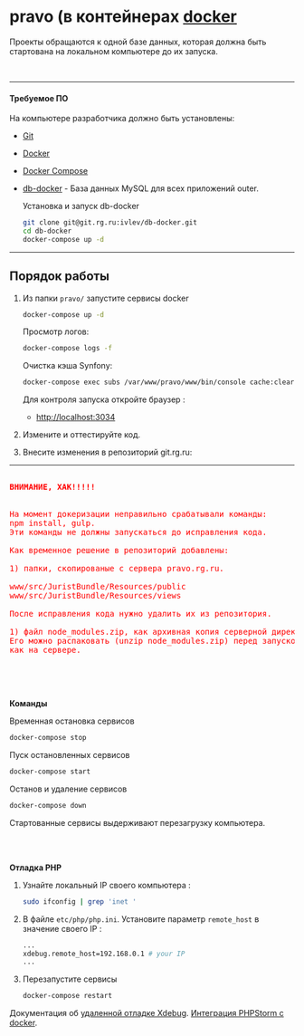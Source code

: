 pravo  (в контейнерах [docker](https://www.docker.com/)
==============

Проекты обращаются к одной базе данных, которая должна быть стартована на локальном компьютере до их запуска.

<br>

----------------------------------------------------

#### Требуемое ПО
На компьютере разработчика должно быть установлены:
* [Git](https://git-scm.com/downloads)
* [Docker](https://docs.docker.com/engine/installation/)
* [Docker Compose](https://docs.docker.com/compose/install/)
* [db-docker](https://git.rg.ru/ivlev/db-docker) - База данных MySQL для всех приложений outer.

    Установка и запуск db-docker

    ```sh
    git clone git@git.rg.ru:ivlev/db-docker.git
    cd db-docker
    docker-compose up -d
    ```

--------------------------------------------------

## Порядок работы 

1. Из папки `pravo/` запустите сервисы docker

    ```sh
    docker-compose up -d
    ```
    Просмотр логов:
    ```sh
    docker-compose logs -f
    ```


    Очистка кэша Synfony:
    ```sh
    docker-compose exec subs /var/www/pravo/www/bin/console cache:clear --no-warmup --env=prod
    ```

    Для контроля запуска откройте браузер :

    * [http://localhost:3034](http://localhost:3034/)
 


2. Измените и оттестируйте код.
3. Внесите изменения в репозиторий git.rg.ru:

---------------------

<pre style="color:red">
<b>
ВНИМАНИЕ, ХАК!!!!!
</b>

На момент докеризации неправильно срабатывали команды: 
npm install, gulp.
Эти команды не должны запускаться до исправления кода.

Как временное решение в репозиторий добавлены:

1) папки, скопированые с сервера pravo.rg.ru.

www/src/JuristBundle/Resources/public
www/src/JuristBundle/Resources/views

После исправления кода нужно удалить их из репозитория.

1) файл node_modules.zip, как архивная копия серверной директории node_modules . 
Его можно распаковать (unzip node_modules.zip) перед запуском Gulp, чтобы  иметь точно такие же файлы
как на сервере.

</pre>

<br>
<br>

**Команды**

Временная остановка сервисов 

```sh
docker-compose stop
```

Пуск остановленных сервисов

```sh
docker-compose start
```

Останов и удаление сервисов

```sh
docker-compose down
```

Стартованные сервисы выдерживают перезагрузку компьютера.

<br>
<br>


**Oтладка PHP**



1. Узнайте локальный IP своего компьютера :

    ```sh
    sudo ifconfig | grep 'inet '
    ```

2. В файле  `etc/php/php.ini`. Установите параметр
 `remote_host` в значение своего IP :

    ```sh
    ...
    xdebug.remote_host=192.168.0.1 # your IP
    ...
    ```
3. Перезапустите сервисы
   ```sh
   docker-compose restart
   ```

Документация об  [удаленной отладке Xdebug](https://xdebug.org/docs/remote). 
[Интеграция PHPStorm с docker](https://github.com/nanoninja/docker-nginx-php-mysql/blob/master/doc/phpstorm-macosx.md).


